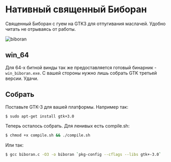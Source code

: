 # Нативный священный Биборан
Священный Биборан с гуем на GTK3 для отпугивания маслачей. Удобно читать не отрываясь от работы.

![biboran](https://imgur.com/bqFhW3t.jpg)

## win_64
Для 64-х битной винды так же предоставляется готовый бинарник - `win_biboran.exe`. С вашей стороны нужно лишь собрать GTK третьей версии. Удачи.

## Собрать
Поставьте GTK-3 для вашей платформы. Например так:
```bash
$ sudo apt-get install gtk+3.0
```
Теперь осталось собрать. Для ленивых есть compile.sh:
```bash
$ chmod +x compile.sh && ./compile.sh
```
Или так:
```bash
$ gcc biboran.c -O3 -o biboran `pkg-config --cflags --libs gtk+-3.0`
```

